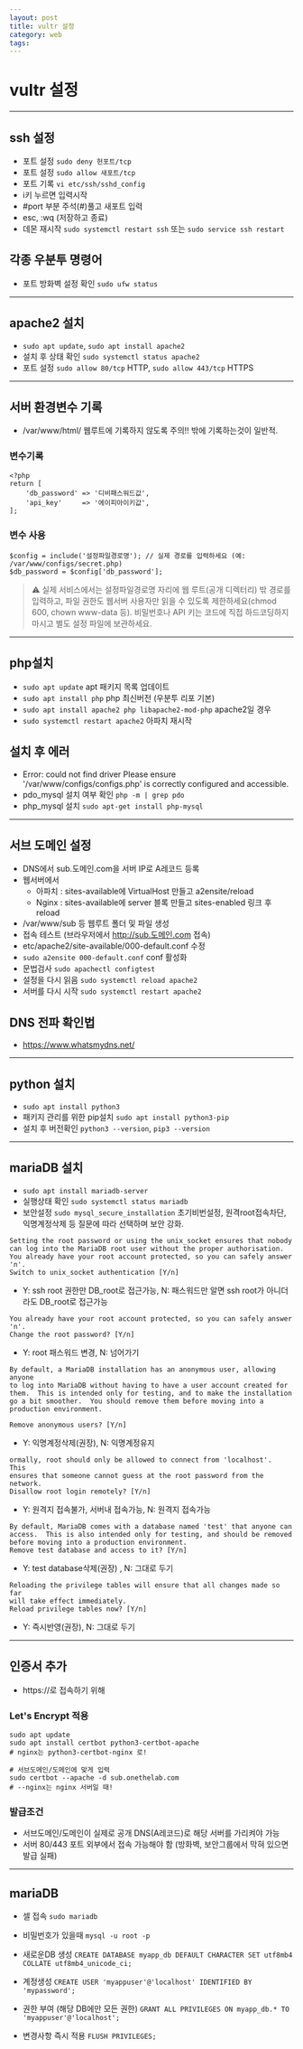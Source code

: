 ```yaml
---
layout: post
title: vultr 설정
category: web
tags: 
---
```


# vultr 설정

---

## ssh 설정
* 포트 설정 ```sudo deny 헌포트/tcp```
* 포트 설정 ```sudo allow 새포트/tcp```
* 포트 기록 ```vi etc/ssh/sshd_config```
* i키 누르면 입력시작
* #port 부분 주석(#)풀고 새포트 입력
* esc, :wq (저장하고 종료)
* 데몬 재시작 ```sudo systemctl restart ssh``` 또는 ```sudo service ssh restart```

## 각종 우분투 명령어
* 포트 방화벽 설정 확인 ```sudo ufw status```

---

## apache2 설치
* ```sudo apt update```, ```sudo apt install apache2```
* 설치 후 상태 확인 ```sudo systemctl status apache2```
* 포트 설정 ```sudo allow 80/tcp``` HTTP, ```sudo allow 443/tcp``` HTTPS
  
---

## 서버 환경변수 기록
* /var/www/html/ 웹루트에 기록하지 않도록 주의!! 밖에 기록하는것이 일반적.

### 변수기록
```
<?php
return [
    'db_password' => '디비패스워드값',
    'api_key'     => '에이피아이키값',
];
```

### 변수 사용
```
$config = include('설정파일경로명'); // 실제 경로를 입력하세요 (예: /var/www/configs/secret.php)
$db_password = $config['db_password'];
```

>⚠️ 실제 서비스에서는 설정파일경로명 자리에 웹 루트(공개 디렉터리) 밖 경로를 입력하고,
파일 권한도 웹서버 사용자만 읽을 수 있도록 제한하세요(chmod 600, chown www-data 등).
비밀번호나 API 키는 코드에 직접 하드코딩하지 마시고 별도 설정 파일에 보관하세요.

---

## php설치
* ```sudo apt update``` apt 패키지 목록 업데이트
* ```sudo apt install php``` php 최신버전 (우분투 리포 기본)
* ```sudo apt install apache2 php libapache2-mod-php``` apache2일 경우
* ```sudo systemctl restart apache2``` 아파치 재시작

## 설치 후 에러
* Error: could not find driver Please ensure '/var/www/configs/configs.php' is correctly configured and accessible.
* pdo_mysql 설치 여부 확인 ```php -m | grep pdo```
* php_mysql 설치 ```sudo apt-get install php-mysql```

---

## 서브 도메인 설정
* DNS에서 sub.도메인.com을 서버 IP로 A레코드 등록
* 웹서버에서
  * 아파치 : sites-available에 VirtualHost 만들고 a2ensite/reload
  * Nginx : sites-available에 server 블록 만들고 sites-enabled 링크 후 reload
* /var/www/sub 등 웹루트 폴더 및 파일 생성
* 접속 테스트 (브라우저에서 http://sub.도메인.com 접속)
* etc/apache2/site-available/000-default.conf 수정
* ```sudo a2ensite 000-default.conf``` conf 활성화
* 문법검사 ```sudo apachectl configtest```
* 설정을 다시 읽음 ```sudo systemctl reload apache2```
* 서버를 다시 시작 ```sudo systemctl restart apache2```

## DNS 전파 확인법
* <https://www.whatsmydns.net/>

---

## python 설치
* ```sudo apt install python3```
* 패키지 관리를 위한 pip설치 ```sudo apt install python3-pip```
* 설치 후 버전확인 ```python3 --version```, ```pip3 --version```

---

## mariaDB 설치
* ```sudo apt install mariadb-server```
* 실행상태 확인 ```sudo systemctl status mariadb```
* 보안설정 ```sudo mysql_secure_installation``` 초기비번설정, 원격root접속차단, 익명계정삭제 등 질문에 따라 선택하며 보안 강화.
```
Setting the root password or using the unix_socket ensures that nobody
can log into the MariaDB root user without the proper authorisation.
You already have your root account protected, so you can safely answer 'n'.
Switch to unix_socket authentication [Y/n]     
```
* Y: ssh root 권한만 DB_root로 접근가능, N: 패스워드만 알면 ssh root가 아니더라도 DB_root로 접근가능
```
You already have your root account protected, so you can safely answer 'n'.
Change the root password? [Y/n] 
```
* Y: root 패스워드 변경, N: 넘어가기
  
```
By default, a MariaDB installation has an anonymous user, allowing anyone
to log into MariaDB without having to have a user account created for
them.  This is intended only for testing, and to make the installation
go a bit smoother.  You should remove them before moving into a
production environment.

Remove anonymous users? [Y/n]
```
* Y: 익명계정삭제(권장), N: 익명계정유지
```
ormally, root should only be allowed to connect from 'localhost'.  This
ensures that someone cannot guess at the root password from the network.
Disallow root login remotely? [Y/n] 
```
* Y: 원격지 접속불가, 서버내 접속가능, N: 원격지 접속가능
```
By default, MariaDB comes with a database named 'test' that anyone can
access.  This is also intended only for testing, and should be removed
before moving into a production environment.
Remove test database and access to it? [Y/n] 
```
* Y: test database삭제(권장) , N: 그대로 두기
```
Reloading the privilege tables will ensure that all changes made so far
will take effect immediately.
Reload privilege tables now? [Y/n] 
```
* Y: 즉시반영(권장), N: 그대로 두기
  
---

## 인증서 추가
* https://로 접속하기 위해

### Let's Encrypt 적용
```
sudo apt update
sudo apt install certbot python3-certbot-apache
# nginx는 python3-certbot-nginx 로!
```
```
# 서브도메인/도메인에 맞게 입력
sudo certbot --apache -d sub.onethelab.com
# --nginx는 nginx 서버일 때!
```

### 발급조건
* 서브도메인/도메인이 실제로 공개 DNS(A레코드)로 해당 서버를 가리켜야 가능
* 서버 80/443 포트 외부에서 접속 가능해야 함 (방화벽, 보안그룹에서 막혀 있으면 발급 실패)

---

## mariaDB
* 셀 접속 ```sudo mariadb```
* 비밀번호가 있을때 ```mysql -u root -p```

* 새로운DB 생성 ```CREATE DATABASE myapp_db DEFAULT CHARACTER SET utf8mb4 COLLATE utf8mb4_unicode_ci;```
* 계정생성 ```CREATE USER 'myappuser'@'localhost' IDENTIFIED BY 'mypassword';```
* 권한 부여 (해당 DB에만 모든 권한) ```GRANT ALL PRIVILEGES ON myapp_db.* TO 'myappuser'@'localhost';```
* 변경사항 즉시 적용 ```FLUSH PRIVILEGES;```